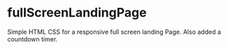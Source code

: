 # fullScreenLandingPage
Simple HTML CSS for a responsive full screen landing Page. Also added a countdown timer.
